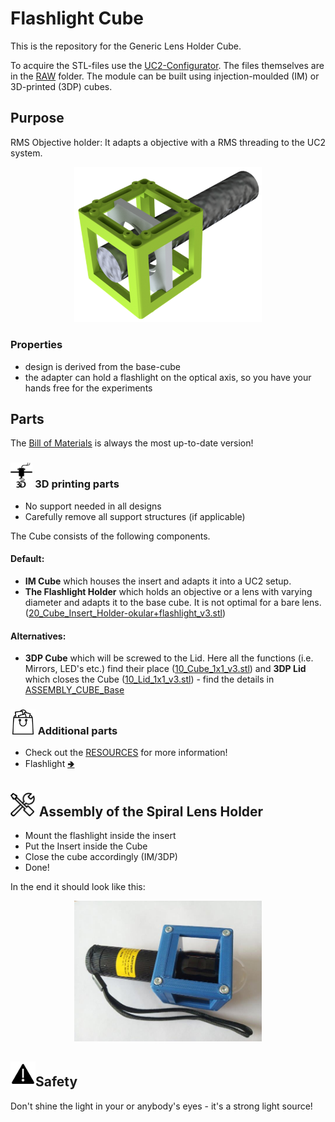 # Flashlight Cube
This is the repository for the Generic Lens Holder Cube.

To acquire the STL-files use the [UC2-Configurator](https://uc2configurator.netlify.app/). The files themselves are in the [RAW](../RAW/STL) folder. The module can be built using injection-moulded (IM) or 3D-printed (3DP) cubes.

## Purpose
RMS Objective holder: It adapts a objective with a RMS threading to the UC2 system.
<p align="center">
<img src="./IMAGES/Assembly_Cube_Flashlight_v3.png" width="300">
</p>


### Properties
* design is derived from the base-cube
* the adapter can hold a flashlight on the optical axis, so you have your hands free for the experiments

## Parts
The [Bill of Materials](https://docs.google.com/spreadsheets/d/1U1MndGKRCs0LKE5W8VGreCv9DJbQVQv7O6kgLlB6ZmE/edit?usp=sharing) is always the most up-to-date version!

### <img src="./IMAGES/P.png" height="40"> 3D printing parts
* No support needed in all designs
* Carefully remove all support structures (if applicable)

The Cube consists of the following components.

#### Default:
* **IM Cube** which houses the insert and adapts it into a UC2 setup.
* **The Flashlight Holder** which holds an objective or a lens with varying diameter and adapts it to the base cube. It is not optimal for a bare lens. ([20_Cube_Insert_Holder-okular+flashlight_v3.stl](../RAW/STL))

#### Alternatives:
* **3DP Cube** which will be screwed to the Lid. Here all the functions (i.e. Mirrors, LED's etc.) find their place ([10_Cube_1x1_v3.stl](../RAW/STL)) and **3DP Lid** which closes the Cube ([10_Lid_1x1_v3.stl](../RAW/STL)) - find the details in [ASSEMBLY_CUBE_Base](../ASSEMBLY_CUBE_Base)

### <img src="./IMAGES/B.png" height="40"> Additional parts
* Check out the [RESOURCES](../../TUTORIALS/RESOURCES) for more information!
* Flashlight [🢂](https://www.pollin.de/p/led-taschenlampe-alu-5-w-cree-led-3xmicro-schwarz-b-ware-535448)

## <img src="./IMAGES/A.png" height="40"> Assembly of the Spiral Lens Holder
* Mount the flashlight inside the insert
* Put the Insert inside the Cube
* Close the cube accordingly (IM/3DP)
* Done!

In the end it should look like this:
<p align="center">
<img src="./IMAGES/flashlight.jpg" width="300">
</p>

## <img src="./IMAGES/Y.png" height="40">Safety
Don't shine the light in your or anybody's eyes - it's a strong light source!
